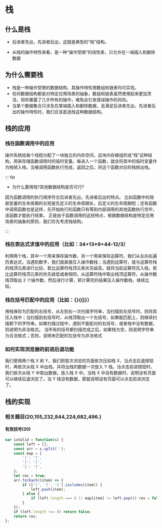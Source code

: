 # 栈

## 什么是栈

-   后进者先出，先进者后出，这就是典型的“栈”结构。

-   从栈的操作特性来看，是一种“操作受限”的线性表，只允许在一端插入和删除数据

## 为什么需要栈

-   栈是一种操作受限的数据结构，其操作特性用数组和链表均可实现。
-   任何数据结构都是对特定应用场景的抽象，数组和链表虽然使用起来更加灵活，但却暴露了几乎所有的操作，难免会引发错误操作的风险。
-   当某个数据集合只涉及在某端插入和删除数据，且满足后进者先出，先进者后出的操作特性时，我们应该首选栈这种数据结构。

## 栈的应用

### 栈在函数调用中的应用

操作系统给每个线程分配了一块独立的内存空间，这块内存被组织成“栈”这种结构，用来存储函数调用时的临时变量。每进入一个函数，就会将其中的临时变量作为栈帧入栈，当被调用函数执行完成，返回之后，将这个函数对应的栈帧出栈。

::: tip

-   为什么要用栈?其他数据结构是否可行?

因为函数调用的执行顺序符合后进者先出，先进者后出的特点。
比如函数中的局部变量的生命周期的长短是先定义的生命周期长，后定义的生命周期短；还有函数中调用函数也是这样，先开始执行的函数只有等到内部调用的其他函数执行完毕，该函数才能执行结束。
正是由于函数调用的这些特点，根据数据结构是特定应用场景的抽象的原则，我们优先考虑栈结构。

:::

### 栈在表达式求值中的应用（比如：34+13\*9+44-12/3）

利用两个栈，其中一个用来保存操作数，另一个用来保存运算符。我们从左向右遍历表达式，当遇到数字，我们就直接压入操作数栈；当遇到运算符，就与运算符栈的栈顶元素进行比较，若比运算符栈顶元素优先级高，就将当前运算符压入栈，若比运算符栈顶元素的优先级低或者相同，从运算符栈中取出栈顶运算符，从操作数栈顶取出 2 个操作数，然后进行计算，把计算完的结果压入操作数栈，继续比较。

### 栈在括号匹配中的应用（比如：{}{[()]()}）

用栈保存为匹配的左括号，从左到右一次扫描字符串，当扫描到左括号时，则将其压入栈中；当扫描到右括号时，从栈顶取出一个左括号，如果能匹配上，则继续扫描剩下的字符串。如果扫描过程中，遇到不能配对的右括号，或者栈中没有数据，则说明为非法格式。
当所有的括号都扫描完成之后，如果栈为空，则说明字符串为合法格式；否则，说明未匹配的左括号为非法格式

### 如何实现浏览器的前进后退功能

我们使用两个栈 X 和 Y，我们把首次浏览的页面依次压如栈 X，当点击后退按钮时，再依次从栈 X 中出栈，并将出栈的数据一次放入 Y 栈。当点击前进按钮时，我们依次从栈 Y 中取出数据，放入栈 X 中。当栈 X 中没有数据时，说明没有页面可以继续后退浏览了。当 Y 栈没有数据，那就说明没有页面可以点击前进浏览了。

## 栈的实现

### 相关题目(20,155,232,844,224,682,496.)

#### 有效括号(20)

```js
var isValid = function(s) {
    const left = [];
    const arr = s.split('');
    const map = {
        ')': '(',
        ']': '[',
        '}': '{',
    };
    let res = true;
    arr.forEach((item) => {
        if (['(', '[', '{'].includes(item)) {
            left.push(item);
        } else {
            if (left.length === 0 || map[item] != left.pop()) res = false;
        }
    });
    if (left.length !== 0) return false;
    return res;
};
```
